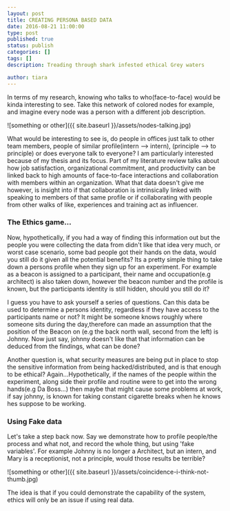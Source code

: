 ```yaml
---
layout: post
title: CREATING PERSONA BASED DATA
date: 2016-08-21 11:00:00
type: post
published: true
status: publish
categories: []
tags: []
description: Treading through shark infested ethical Grey waters 

author: tiara
---
```


In terms of my research, knowing who talks to who(face-to-face) would be kinda interesting to see. Take this network of colored nodes for example, and imagine every node was a person with a different job description. 

![something or other]({{ site.baseurl }}/assets/nodes-talking.jpg)

What would be interesting to see is, do people in offices just talk to other team members, people of similar profile(intern --> intern), (principle --> to principle) or does everyone talk to everyone? I am particularly interested because of my thesis and its focus. Part of my literature review talks about how job satisfaction, organizational commitment, and productivity can be linked back to high amounts of face-to-face interactions and collaboration with members within an organization. What that data doesn't give me however, is insight into if that collaboration is intrinsically linked with speaking to members of that same profile or if collaborating with people from other walks of like, experiences and training act as influencer. 

### The Ethics game...

Now, hypothetically, if you had a way of finding this information out but the people you were collecting the data from didn't like that idea very much, or worst case scenario, some bad people got their hands on the data, would you still do it given all the potential benefits? Its a pretty simple thing to take down a persons profile when they sign up for an experiment. For example as a beacon is assigned to a participant, their name and occupation(e.g architect) is also taken down, however the beacon number and the profile is known, but the participants identity is still hidden, should you still do it? 

I guess you have to ask yourself a series of questions. Can this data be used to determine a persons identity, regardless if they have access to the participants name or not? It might be someone knows roughly where someone sits during the day,therefore can made an assumption that the position of the Beacon on (e.g the back north wall, second from the left) is Johnny. Now just say, johnny doesn't like that that information can be deduced from the findings, what can be done? 

Another question is, what security measures are being put in place to stop the sensitive information from being hacked/distributed, and is that enough to be ethical? Again...Hypothetically, if the names of the people within the experiment, along side their profile and routine were to get into the wrong hands(e.g Da Boss...) then maybe that might cause some problems at work, if say johnny, is known for taking constant cigarette breaks when he knows hes suppose to be working. 

### Using Fake data

Let's take a step back now. Say we demonstrate how to profile people/the process and what not, and record the whole thing, but using 'fake variables'. For example Johnny is no longer a Architect, but an intern, and Mary is a receptionist, not a principle, would those results be terrible? 

![something or other]({{ site.baseurl }}/assets/coincidence-i-think-not-thumb.jpg)

The idea is that if you could demonstrate the capability of the system, ethics will only be an issue if using real data. 


